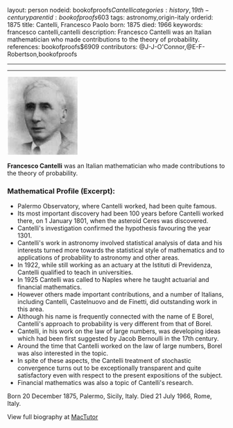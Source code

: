 layout: person
nodeid: bookofproofs$Cantelli
categories: history,19th-century
parentid: bookofproofs$603
tags: astronomy,origin-italy
orderid: 1875
title: Cantelli, Francesco Paolo
born: 1875
died: 1966
keywords: francesco cantelli,cantelli
description: Francesco Cantelli was an Italian mathematician who made contributions to the theory of probability.
references: bookofproofs$6909
contributors: @J-J-O'Connor,@E-F-Robertson,bookofproofs

---



---

![Cantelli.jpg](https://github.com/bookofproofs/bookofproofs.github.io/blob/main/_sources/_assets/images/portraits/Cantelli.jpg?raw=true)

**Francesco Cantelli** was an Italian mathematician who made contributions to the theory of probability.

### Mathematical Profile (Excerpt):
* Palermo Observatory, where Cantelli worked, had been quite famous.
* Its most important discovery had been 100 years before Cantelli worked there, on 1 January 1801, when the asteroid Ceres was discovered.
* Cantelli's investigation confirmed the hypothesis favouring the year 1301.
* Cantelli's work in astronomy involved statistical analysis of data and his interests turned more towards the statistical style of mathematics and to applications of probability to astronomy and other areas.
* In 1922, while still working as an actuary at the Istituti di Previdenza, Cantelli qualified to teach in universities.
* In 1925 Cantelli was called to Naples where he taught actuarial and financial mathematics.
* However others made important contributions, and a number of Italians, including Cantelli, Castelnuovo and de Finetti, did outstanding work in this area.
* Although his name is frequently connected with the name of E Borel, Cantelli's approach to probability is very different from that of Borel.
* Cantelli, in his work on the law of large numbers, was developing ideas which had been first suggested by Jacob Bernoulli in the 17th  century.
* Around the time that Cantelli worked on the law of large numbers, Borel was also interested in the topic.
* In spite of these aspects, the Cantelli treatment of stochastic convergence turns out to be exceptionally transparent and quite satisfactory even with respect to the present expositions of the subject.
* Financial mathematics was also a topic of Cantelli's research.

Born 20 December 1875, Palermo, Sicily, Italy. Died 21 July 1966, Rome, Italy.

View full biography at [MacTutor](https://mathshistory.st-andrews.ac.uk/Biographies/Cantelli/)
